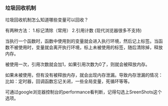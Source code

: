 ### 垃圾回收机制

垃圾回收机制怎么知道哪些变量可以回收？

有两种方法：
1.标记清除（常用）
2.引用计数 (现代浏览器很多不支持)

当执行一个函数时，函数中使用到的变量就会进入执行环境，然后记上标签。当函数不被使用时，变量就会离开执行环境，标上未被使用的标签，随后清除掉，释放内存。

被使用一次，引用次数就会加1，如果引用次数为0了，则就会被释放内存。

如果未被使用，但有没有被释放内存，就会出现内存泄漏。导致内存泄漏的情况：比如：定时器，回调函数忘记关闭，一些全局变量，死循环等等。

可通过google浏览器控制台的performance看判断，记得勾选上SreenShots这个选项。